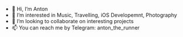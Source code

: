 - 👋 Hi, I’m Anton
- 👀 I’m interested in Music, Travelling, iOS Developemnt, Photography
- 💞️ I’m looking to collaborate on interesting projects
- 📫 You can reach me by Telegram: anton_the_runner

<!---
antons81/antons81 is a ✨ special ✨ repository because its `README.md` (this file) appears on your GitHub profile.
You can click the Preview link to take a look at your changes.
--->

